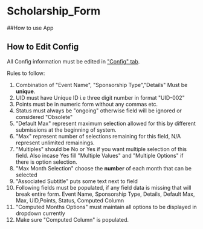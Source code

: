 # Scholarship_Form

##How to use App
## How to Edit Config

All Config information must be edited in ["Config" tab](https://docs.google.com/spreadsheets/d/16Ln8V-XTaSKDm1ycu5CNUkki-x2STgVvPHxSnOPKOwM/edit?gid=823531786#gid=823531786).

Rules to follow:
1) Combination of "Event Name",	"Sponsorship Type","Details" Must be **unique**.
2) UID must have Unique ID i.e three digit number in format "UID-002"
3) Points must be in numeric form without any commas etc.
4) Status must always be "ongoing" otherwise field will be ignored or considered "Obsolete"
5) "Default Max" represent maximum selection allowed for this by different submissions at the beginning of system.
6) "Max" represent number of selections remaining for this field, N/A represent unlimited remainings.
7) "Multiples" should be No or Yes if you want multiple selection of this field. Also incase Yes fill "Multiple Values" and "Multiple Options" if there is option selection.
8) "Max Month Selection" choose the **number** of each month that can be selected
9) "Associated Subtitle" puts some text next to field
10) Following fields must be populated, if any field data is missing that will break entire form.
Event Name, Sponsorship Type, Details, Default Max,	Max, UID,Points, Status, Computed Column
11) "Computed Months Options" must maintain all options to be displayed in dropdown currently
12) Make sure "Computed Column" is populated.
